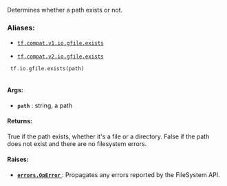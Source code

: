Determines whether a path exists or not.



### Aliases:

- [ `tf.compat.v1.io.gfile.exists` ](/api_docs/python/tf/io/gfile/exists)

- [ `tf.compat.v2.io.gfile.exists` ](/api_docs/python/tf/io/gfile/exists)



```
 tf.io.gfile.exists(path)
 
```



#### Args:

- **`path`** : string, a path



#### Returns:
True if the path exists, whether it's a file or a directory.
False if the path does not exist and there are no filesystem errors.



#### Raises:

- **[ `errors.OpError` ](/api_docs/python/tf/errors/OpError)** : Propagates any errors reported by the FileSystem API.

